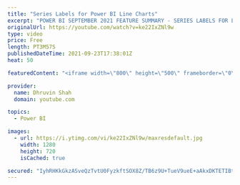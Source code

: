 ```yaml
---
title: "Series Labels for Power BI Line Charts"
excerpt: "POWER BI SEPTEMBER 2021 FEATURE SUMMARY - SERIES LABELS FOR LINE CHARTS   Welcome to Power BI Desktop September 2021 feature summary. During this video, we will learn how we can add Series labels for the Line chart in Power BI. The steps are very simple and easy.  First, turn on the label for the series."
originalUrl: https://youtube.com/watch?v=ke22IxZNl9w
type: video
price: Free
length: PT3M57S
publishedDateTime: 2021-09-23T17:38:01Z
heat: 50

featuredContent: "<iframe width=\"800\" height=\"500\" frameborder=\"0\" src=\"https://www.youtube.com/embed/ke22IxZNl9w\" allow=\"accelerometer; autoplay; encrypted-media; gyroscope; picture-in-picture\" allowfullscreen></iframe>"

provider:
  name: Dhruvin Shah
  domain: youtube.com

topics:
  - Power BI

images:
  - url: https://i.ytimg.com/vi/ke22IxZNl9w/maxresdefault.jpg
    width: 1280
    height: 720
    isCached: true

secured: "IyhRHKkGkzASveQzTvtU0FyzkftSOX8Z/TB6z9U+TueV9ueE+aAkxDKTETIBt34wB7v8WQfCLydfUmePGwcMIa0ShiTHaqd0FGwn4rXfhuYc4TlV/EYfAwIhM9baM4p6GG2eVYJqrywFbdVfyqMeAKEztLD5u3qqR8+7ZWHdh0KgWH+uIgTHTIIrAIj54iUwDWnjPVYpC5afNCQ6b/JmMRRMLCW37VbgRp3gmzxMNp2q3agO1wqZ5pIKkS5PyFq18VrRVKJ7zIezQpXGOjBPhGlnY7PPPkEwSK1iy3MYSfAXMMkeDc8QPstgrIthML2iZy3OgitEsAafKD7qMpmqGUSrYOoNvgzqnRVCPHeCbuKTmmi7Fm0dGhkeVLThWB+TrumVgyVweRWsGxxCJXOX0FrNrT5bXMzZh6SGP1+Gzh4=;yqEoAO9ln4s+nzhrlfmRKA=="
---
```


